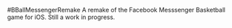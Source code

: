 #BBallMessengerRemake
A remake of the Facebook Messsenger Basketball game for iOS. Still a work in progress.
